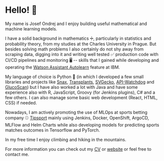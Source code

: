 # Hello! 👋

My name is Josef Ondrej and I enjoy building useful mathematical and machine learning models.

I have a solid background in mathematics ➗, particularly in statistics and probability theory, from my studies at
the Charles University in Prague. But besides solving math problems I also certainly do not shy away from scraping
data, digging into it and writing well tested ✅ production code with CI/CD pipelines and monitoring 🖥 -- skills that I
gained while developing and operating
the [Watson Assistant Autolearn](https://cloud.ibm.com/docs/watson-assistant?topic=watson-assistant-autolearn)
feature at IBM.

My language of choice is Python 🐍 (in which I developed a few small libraries and projects
like [Snax](https://github.com/josefondrej/snax), [Transplants](https://github.com/josefondrej/transplants), [SVGecko](https://github.com/josefondrej/svgecko),
[API-Watchdog](https://github.com/josefondrej/api-watchdog) and [GlucoScan](https://github.com/josefondrej/glucoscan))
but I have also worked a lot with Java and have some experience also with
R, JavaScript, Groovy (for Jenkins plugins), C# and a few others.
I can also manage some basic web development (React, HTML, CSS) if needed.

Nowadays, I am actively promoting the use of MLOps at sports betting company ⚾ [Tipsport](https://www.tipsport.cz/)
mainly using Jenkins, Docker, OpenShift, ArgoCD, MLFlow and Helm Charts while also developing models for predicting
sports matches outcomes in Tensorflow and PyTorch.

In my free time I enjoy climbing and hiking in the mountains.

For more information you can check out my [CV](http://josefondrej.com/Josef_Ondrej_CV.pdf)
or [website](http://josefondrej.com/) or feel free to contact me.
